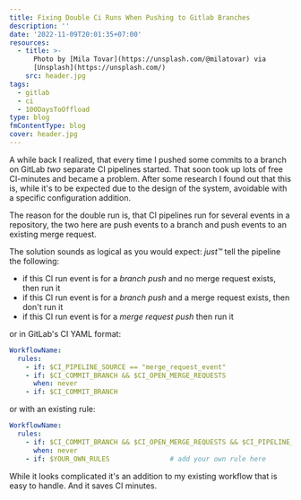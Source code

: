 ```yaml
---
title: Fixing Double Ci Runs When Pushing to Gitlab Branches
description: ''
date: '2022-11-09T20:01:35+07:00'
resources:
  - title: >-
      Photo by [Mila Tovar](https://unsplash.com/@milatovar) via
      [Unsplash](https://unsplash.com/)
    src: header.jpg
tags:
  - gitlab
  - ci
  - 100DaysToOffload
type: blog
fmContentType: blog
cover: header.jpg
---
```


A while back I realized, that every time I pushed some commits to a branch on GitLab _two_ separate CI pipelines started. That soon took up lots of free CI-minutes and became a problem. After some research I found out that this is, while it's to be expected due to the design of the system, avoidable with a specific configuration addition.

The reason for the double run is, that CI pipelines run for several events in a repository, the two here are push events to a branch and push events to an existing merge request.

The solution sounds as logical as you would expect: _just™_ tell the pipeline the following:

- if this CI run event is for a _branch push_ and no merge request exists, then run it
- if this CI run event is for a _branch push_ and a merge request exists, then don't run it
- if this CI run event is for a _merge request push_ then run it

or in GitLab's CI YAML format:

```yaml {noconfig=true}
WorkflowName:
  rules:
    - if: $CI_PIPELINE_SOURCE == "merge_request_event"
    - if: $CI_COMMIT_BRANCH && $CI_OPEN_MERGE_REQUESTS
      when: never
    - if: $CI_COMMIT_BRANCH
```

or with an existing rule:

```yaml {noconfig=true}
WorkflowName:
  rules:
    - if: $CI_COMMIT_BRANCH && $CI_OPEN_MERGE_REQUESTS && $CI_PIPELINE_SOURCE == "push"
      when: never
    - if: $YOUR_OWN_RULES               # add your own rule here
```

While it looks complicated it's an addition to my existing workflow that is easy to handle. And it saves CI minutes.
